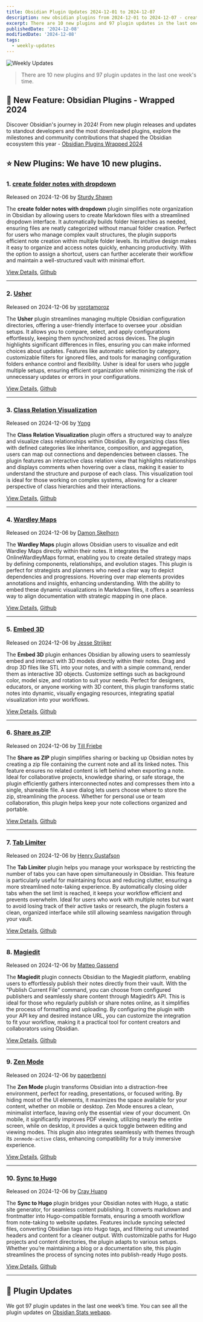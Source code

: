 ```yaml
---
title: Obsidian Plugin Updates 2024-12-01 to 2024-12-07
description: new obsidian plugins from 2024-12-01 to 2024-12-07 - create folder notes with dropdown, Usher, Class Relation Visualization, Wardley Maps, Embed 3D, Share as ZIP, Tab Limiter, Magiedit, Zen Mode, Sync to Hugo
excerpt: There are 10 new plugins and 97 plugin updates in the last one week's time.
publishedDate: '2024-12-08'
modifiedDate: '2024-12-08'
tags:
  - weekly-updates
---
```


![Weekly Updates](/images/plugin-updates-banner.png)

> There are 10 new plugins and 97 plugin updates in the last one week's time.

## 🚀 New Feature: Obsidian Plugins - Wrapped 2024

Discover Obsidian's journey in 2024! From new plugin releases and updates to standout developers and the most downloaded plugins, explore the milestones and community contributions that shaped the Obsidian ecosystem this year - [Obsidian Plugins Wrapped 2024](/posts/2024-12-07-wrapped-2024)

## ⭐ New Plugins: We have 10 new plugins.

### 1. [create folder notes with dropdown](/plugins/create-folder-notes-with-dropdown)

Released on 2024-12-06 by [Sturdy Shawn](https://github.com/SturdyShawn)

The **create folder notes with dropdown** plugin simplifies note organization in Obsidian by allowing users to create Markdown files with a streamlined dropdown interface. It automatically builds folder hierarchies as needed, ensuring files are neatly categorized without manual folder creation. Perfect for users who manage complex vault structures, the plugin supports efficient note creation within multiple folder levels. Its intuitive design makes it easy to organize and access notes quickly, enhancing productivity. With the option to assign a shortcut, users can further accelerate their workflow and maintain a well-structured vault with minimal effort.

[View Details](/plugins/create-folder-notes-with-dropdown), [Github](https://github.com/SturdyShawn/Create-folder-notes-with-dropdown)

---

### 2. [Usher](/plugins/usher)

Released on 2024-12-06 by [vorotamoroz](https://github.com/vrtmrz)

The **Usher** plugin streamlines managing multiple Obsidian configuration directories, offering a user-friendly interface to oversee your .obsidian setups. It allows you to compare, select, and apply configurations effortlessly, keeping them synchronized across devices. The plugin highlights significant differences in files, ensuring you can make informed choices about updates. Features like automatic selection by category, customizable filters for ignored files, and tools for managing configuration folders enhance control and flexibility. Usher is ideal for users who juggle multiple setups, ensuring efficient organization while minimizing the risk of unnecessary updates or errors in your configurations.

[View Details](/plugins/usher), [Github](https://github.com/vrtmrz/usher)

---

### 3. [Class Relation Visualization](/plugins/class-relation-visualization)

Released on 2024-12-06 by [Yong](https://github.com/Cold-dragon7)

The **Class Relation Visualization** plugin offers a structured way to analyze and visualize class relationships within Obsidian. By organizing class files with defined categories like inheritance, composition, and aggregation, users can map out connections and dependencies between classes. The plugin features an interactive class relation view that highlights relationships and displays comments when hovering over a class, making it easier to understand the structure and purpose of each class. This visualization tool is ideal for those working on complex systems, allowing for a clearer perspective of class hierarchies and their interactions.

[View Details](/plugins/class-relation-visualization), [Github](https://github.com/Cold-dragon7/Obsidian-Class-Relation-Visualization)

---

### 4. [Wardley Maps](/plugins/wardley-maps)

Released on 2024-12-06 by [Damon Skelhorn](https://github.com/damonsk)

The **Wardley Maps** plugin allows Obsidian users to visualize and edit Wardley Maps directly within their notes. It integrates the OnlineWardleyMaps format, enabling you to create detailed strategy maps by defining components, relationships, and evolution stages. This plugin is perfect for strategists and planners who need a clear way to depict dependencies and progressions. Hovering over map elements provides annotations and insights, enhancing understanding. With the ability to embed these dynamic visualizations in Markdown files, it offers a seamless way to align documentation with strategic mapping in one place.

[View Details](/plugins/wardley-maps), [Github](https://github.com/damonsk/obsidian-wardley-maps)

---

### 5. [Embed 3D](/plugins/3d_embeds)

Released on 2024-12-06 by [Jesse Strijker](https://github.com/ElmoNeedsArson)

The **Embed 3D** plugin enhances Obsidian by allowing users to seamlessly embed and interact with 3D models directly within their notes. Drag and drop 3D files like STL into your notes, and with a simple command, render them as interactive 3D objects. Customize settings such as background color, model size, and rotation to suit your needs. Perfect for designers, educators, or anyone working with 3D content, this plugin transforms static notes into dynamic, visually engaging resources, integrating spatial visualization into your workflows.

[View Details](/plugins/3d_embeds), [Github](https://github.com/ElmoNeedsArson/Obsidian-3D-embed)

---

### 6. [Share as ZIP](/plugins/share-as-zip)

Released on 2024-12-06 by [Till Friebe](https://github.com/friebetill)

The **Share as ZIP** plugin simplifies sharing or backing up Obsidian notes by creating a zip file containing the current note and all its linked notes. This feature ensures no related content is left behind when exporting a note. Ideal for collaborative projects, knowledge sharing, or safe storage, the plugin efficiently gathers interconnected notes and compresses them into a single, shareable file. A save dialog lets users choose where to store the zip, streamlining the process. Whether for personal use or team collaboration, this plugin helps keep your note collections organized and portable.

[View Details](/plugins/share-as-zip), [Github](https://github.com/friebetill/obsidian-share-as-zip)

---

### 7. [Tab Limiter](/plugins/tab-limit)

Released on 2024-12-06 by [Henry Gustafson](https://github.com/lizard-heart)

The **Tab Limiter** plugin helps you manage your workspace by restricting the number of tabs you can have open simultaneously in Obsidian. This feature is particularly useful for maintaining focus and reducing clutter, ensuring a more streamlined note-taking experience. By automatically closing older tabs when the set limit is reached, it keeps your workflow efficient and prevents overwhelm. Ideal for users who work with multiple notes but want to avoid losing track of their active tasks or research, the plugin fosters a clean, organized interface while still allowing seamless navigation through your vault.

[View Details](/plugins/tab-limit), [Github](https://github.com/lizard-heart/obsidian-tab-limit)

---

### 8. [Magiedit](/plugins/magiedit)

Released on 2024-12-06 by [Matteo Gassend](https://github.com/magitools)

The **Magiedit** plugin connects Obsidian to the Magiedit platform, enabling users to effortlessly publish their notes directly from their vault. With the "Publish Current File" command, you can choose from configured publishers and seamlessly share content through Magiedit’s API. This is ideal for those who regularly publish or share notes online, as it simplifies the process of formatting and uploading. By configuring the plugin with your API key and desired instance URL, you can customize the integration to fit your workflow, making it a practical tool for content creators and collaborators using Obsidian.

[View Details](/plugins/magiedit), [Github](https://github.com/magitools/magiedit-obsidian)

---

### 9. [Zen Mode](/plugins/zenmode)

Released on 2024-12-06 by [paperbenni](https://github.com/paperbenni)

The **Zen Mode** plugin transforms Obsidian into a distraction-free environment, perfect for reading, presentations, or focused writing. By hiding most of the UI elements, it maximizes the space available for your content, whether on mobile or desktop. Zen Mode ensures a clean, minimalist interface, leaving only the essential view of your document. On mobile, it significantly improves PDF viewing, utilizing nearly the entire screen, while on desktop, it provides a quick toggle between editing and viewing modes. This plugin also integrates seamlessly with themes through its `zenmode-active` class, enhancing compatibility for a truly immersive experience.

[View Details](/plugins/zenmode), [Github](https://github.com/paperbenni/obsidian-zenmode)

---

### 10. [Sync to Hugo](/plugins/hugo-sync)

Released on 2024-12-06 by [Cray Huang](https://github.com/crayhuang)

The **Sync to Hugo** plugin bridges your Obsidian notes with Hugo, a static site generator, for seamless content publishing. It converts markdown and frontmatter into Hugo-compatible formats, ensuring a smooth workflow from note-taking to website updates. Features include syncing selected files, converting Obsidian tags into Hugo tags, and filtering out unwanted headers and content for a cleaner output. With customizable paths for Hugo projects and content directories, the plugin adapts to various setups. Whether you’re maintaining a blog or a documentation site, this plugin streamlines the process of syncing notes into publish-ready Hugo posts.

[View Details](/plugins/hugo-sync), [Github](https://github.com/crayhuang/Obsidian-Hugo-Sync)

---

## 🔁 Plugin Updates

We got 97 plugin updates in the last one week’s time. You can see all the plugin updates on [Obsidian Stats webapp](/updates).
